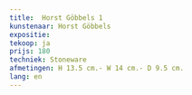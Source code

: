 ```yaml
---
title:  Horst Göbbels 1
kunstenaar: Horst Göbbels
expositie:
tekoop: ja
prijs: 180
techniek: Stoneware
afmetingen: H 13.5 cm.- W 14 cm.- D 9.5 cm.
lang: en
---
```


